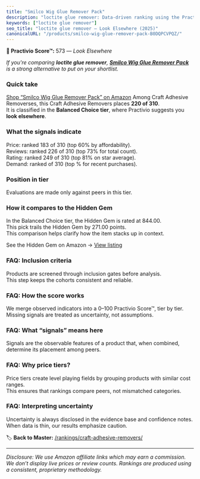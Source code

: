 ```yaml
---
title: "Smilco Wig Glue Remover Pack"
description: "loctite glue remover: Data-driven ranking using the Practivio Score™. Positioned by quality, value, demand, findability, momentum."
keywords: ["loctite glue remover"]
seo_title: "loctite glue remover — Look Elsewhere (2025)"
canonicalURL: "/products/smilco-wig-glue-remover-pack-B0DQPCVPQZ/"
---
```


**🚫 Practivio Score™:** 573 — _Look Elsewhere_


*If you're comparing **loctite glue remover**, **[Smilco Wig Glue Remover Pack](https://www.amazon.com/dp/B0DQPCVPQZ?tag=practivio-20)** is a strong alternative to put on your shortlist.*
### Quick take
[Shop “Smilco Wig Glue Remover Pack” on Amazon](https://www.amazon.com/dp/B0DQPCVPQZ?tag=practivio-20)
Among Craft Adhesive Removerses, this Craft Adhesive Removers places **220 of 310**.  
It is classified in the **Balanced Choice tier**, where Practivio suggests you **look elsewhere**.

### What the signals indicate
Price: ranked 183 of 310 (top 60% by affordability).  
Reviews: ranked 226 of 310 (top 73% for total count).  
Rating: ranked 249 of 310 (top 81% on star average).  
Demand: ranked  of 310 (top % for recent purchases).

### Position in tier
Evaluations are made only against peers in this tier.

### How it compares to the Hidden Gem
In the Balanced Choice tier, the Hidden Gem is rated at 844.00.  
This pick trails the Hidden Gem by 271.00 points.  
This comparison helps clarify how the item stacks up in context.  

See the Hidden Gem on Amazon → [View listing](https://www.amazon.com/dp/B0797D6NZM?tag=practivio-20)

### FAQ: Inclusion criteria
Products are screened through inclusion gates before analysis.  
This step keeps the cohorts consistent and reliable.

### FAQ: How the score works
We merge observed indicators into a 0–100 Practivio Score™, tier by tier.  
Missing signals are treated as uncertainty, not assumptions.

### FAQ: What “signals” means here
Signals are the observable features of a product that, when combined, determine its placement among peers.

### FAQ: Why price tiers?
Price tiers create level playing fields by grouping products with similar cost ranges.  
This ensures that rankings compare peers, not mismatched categories.

### FAQ: Interpreting uncertainty
Uncertainty is always disclosed in the evidence base and confidence notes.  
When data is thin, our results emphasize caution.


🏷️ **Back to Master:** [/rankings/craft-adhesive-removers/](/rankings/craft-adhesive-removers/)

---
_Disclosure: We use Amazon affiliate links which may earn a commission. We don’t display live prices or review counts. Rankings are produced using a consistent, proprietary methodology._

